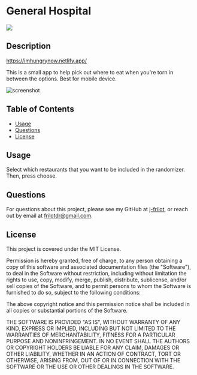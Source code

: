 # General Hospital

![](https://img.shields.io/badge/license-MIT%20License-blue?style=flat-square)

## Description

https://imhungrynow.netlify.app/

This is a small app to help pick out where to eat when you're torn in between the options. Best for mobile device.

![screenshot](https://res.cloudinary.com/dsip2gx3i/image/upload/c_scale,h_400/v1629604925/random-restaurant/screenshot_ytzkum.png)

## Table of Contents

-   [Usage](#usage)
-   [Questions](#questions)
-   [License](#license)

## Usage

Select which restaurants that you want to be included in the randomizer. Then, press choose.

## Questions

For questions about this project, please see my GitHub at [j-frilot](https://github.com/j-frilot), or reach out by email at frilotdr@gmail.com.

## License

This project is covered under the MIT License.

Permission is hereby granted, free of charge, to any person obtaining a copy of this software and associated documentation files (the "Software"), to deal in the Software without restriction, including without limitation the rights to use, copy, modify, merge, publish, distribute, sublicense, and/or sell copies of the Software, and to permit persons to whom the Software is furnished to do so, subject to the following conditions:

The above copyright notice and this permission notice shall be included in all copies or substantial portions of the Software.

THE SOFTWARE IS PROVIDED "AS IS", WITHOUT WARRANTY OF ANY KIND, EXPRESS OR IMPLIED, INCLUDING BUT NOT LIMITED TO THE WARRANTIES OF MERCHANTABILITY, FITNESS FOR A PARTICULAR PURPOSE AND NONINFRINGEMENT. IN NO EVENT SHALL THE AUTHORS OR COPYRIGHT HOLDERS BE LIABLE FOR ANY CLAIM, DAMAGES OR OTHER LIABILITY, WHETHER IN AN ACTION OF CONTRACT, TORT OR OTHERWISE, ARISING FROM, OUT OF OR IN CONNECTION WITH THE SOFTWARE OR THE USE OR OTHER DEALINGS IN THE SOFTWARE.
